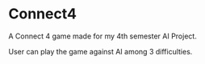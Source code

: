 # Connect4
A Connect 4 game made for my 4th semester AI Project.

User can play the game against AI among 3 difficulties.
